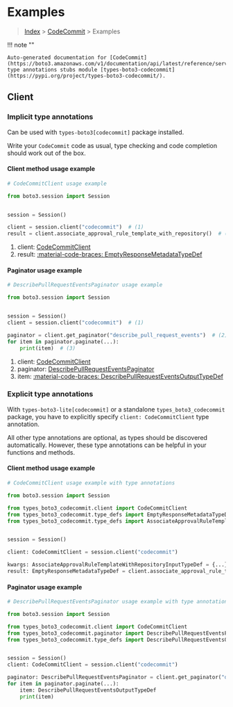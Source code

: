 # Examples

> [Index](../README.md) > [CodeCommit](./README.md) > Examples

!!! note ""

    Auto-generated documentation for [CodeCommit](https://boto3.amazonaws.com/v1/documentation/api/latest/reference/services/codecommit.html#codecommit)
    type annotations stubs module [types-boto3-codecommit](https://pypi.org/project/types-boto3-codecommit/).

## Client

### Implicit type annotations

Can be used with `types-boto3[codecommit]` package installed.

Write your `CodeCommit` code as usual,
type checking and code completion should work out of the box.


#### Client method usage example

```python
# CodeCommitClient usage example

from boto3.session import Session


session = Session()

client = session.client("codecommit")  # (1)
result = client.associate_approval_rule_template_with_repository()  # (2)
```

1. client: [CodeCommitClient](./client.md)
2. result: [:material-code-braces: EmptyResponseMetadataTypeDef](./type_defs.md#emptyresponsemetadatatypedef)



#### Paginator usage example

```python
# DescribePullRequestEventsPaginator usage example

from boto3.session import Session


session = Session()
client = session.client("codecommit")  # (1)

paginator = client.get_paginator("describe_pull_request_events")  # (2)
for item in paginator.paginate(...):
    print(item)  # (3)
```

1. client: [CodeCommitClient](./client.md)
2. paginator: [DescribePullRequestEventsPaginator](./paginators.md#describepullrequesteventspaginator)
3. item: [:material-code-braces: DescribePullRequestEventsOutputTypeDef](./type_defs.md#describepullrequesteventsoutputtypedef)




### Explicit type annotations

With `types-boto3-lite[codecommit]`
or a standalone `types_boto3_codecommit` package, you have to explicitly specify `client: CodeCommitClient` type annotation.

All other type annotations are optional, as types should be discovered automatically.
However, these type annotations can be helpful in your functions and methods.


#### Client method usage example

```python
# CodeCommitClient usage example with type annotations

from boto3.session import Session

from types_boto3_codecommit.client import CodeCommitClient
from types_boto3_codecommit.type_defs import EmptyResponseMetadataTypeDef
from types_boto3_codecommit.type_defs import AssociateApprovalRuleTemplateWithRepositoryInputTypeDef


session = Session()

client: CodeCommitClient = session.client("codecommit")

kwargs: AssociateApprovalRuleTemplateWithRepositoryInputTypeDef = {...}
result: EmptyResponseMetadataTypeDef = client.associate_approval_rule_template_with_repository(**kwargs)
```



#### Paginator usage example

```python
# DescribePullRequestEventsPaginator usage example with type annotations

from boto3.session import Session

from types_boto3_codecommit.client import CodeCommitClient
from types_boto3_codecommit.paginator import DescribePullRequestEventsPaginator
from types_boto3_codecommit.type_defs import DescribePullRequestEventsOutputTypeDef


session = Session()
client: CodeCommitClient = session.client("codecommit")

paginator: DescribePullRequestEventsPaginator = client.get_paginator("describe_pull_request_events")
for item in paginator.paginate(...):
    item: DescribePullRequestEventsOutputTypeDef
    print(item)
```




